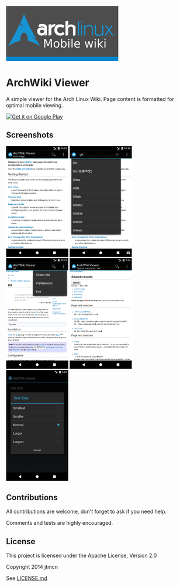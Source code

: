 <img src="playstore/archwiki_feature_graphic.png" height="150"/>

ArchWiki Viewer
===============
A simple viewer for the Arch Linux Wiki. Page content is formatted for optimal mobile viewing.

[<img src="https://play.google.com/intl/en_us/badges/images/generic/en_badge_web_generic.png" alt="Get it on Google Play" height="80">](https://play.google.com/store/apps/details?id=com.jtmcn.archwiki.viewer)

## Screenshots

<img src="playstore/screen1.png" width="170"/> <img src="playstore/screen2.png" width="170"/> <img src="playstore/screen3.png" width="170"/> <img src="playstore/screen4.png" width="170"/> <img src="playstore/screen5.png" width="170"/>

## Contributions
All contributions are welcome, don't forget to ask if you need help.

Comments and tests are highly encouraged.

## License
This project is licensed under the Apache License, Version 2.0

Copyright 2014 jtmcn

See [LICENSE.md](LICENSE.md)
